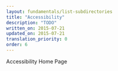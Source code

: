 ```yaml
---
layout: fundamentals/list-subdirectories
title: "Accessibility"
description: "TODO"
written_on: 2015-07-21
updated_on: 2015-07-21
translation_priority: 0
order: 6
---
```


Accessibility Home Page
